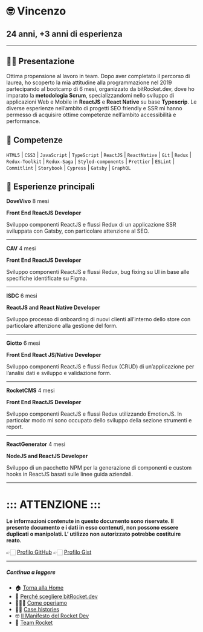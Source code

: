# 🤓 Vincenzo

## 24 anni, +3 anni di esperienza

---

## 👋🏻 Presentazione

Ottima propensione al lavoro in team. Dopo aver completato il percorso di laurea, ho scoperto la mia attitudine alla programmazione nel 2019 partecipando al bootcamp di 6 mesi, organizzato da bitRocket.dev, dove ho imparato la **metodologia Scrum**, specializzandomi nello sviluppo di applicazioni Web e Mobile in **ReactJS** e **React Native** su base **Typescrip**. Le diverse esperienze nell’ambito di progetti SEO friendly e SSR mi hanno permesso di acquisire ottime competenze nell’ambito accessibilità e performance.

## 🚀 Competenze

`HTML5` | `CSS3` | `JavaScript` | `TypeScript` | `ReactJS` | `ReactNative` | `Git` | `Redux` | `Redux-Toolkit` | `Redux-Saga` | `Styled-components` | `Prettier` | `ESLint` | ` Commitlint` | `Storybook` | `Cypress` | `Gatsby` | `GraphQL`

## 👾 Esperienze principali

**DoveVivo** 8 mesi

**Front End ReactJS Developer**

Sviluppo componenti ReactJS e flussi Redux di un applicazione SSR
sviluppata con Gatsby, con particolare attenzione al SEO.

---

**CAV** 4 mesi

**Front End ReactJS Developer**

Sviluppo componenti ReactJS e flussi Redux, bug fixing su UI in
base alle specifiche identificate su Figma.

---

**ISDC** 6 mesi

**ReactJS and React Native Developer**

Sviluppo processo di onboarding di nuovi clienti all’interno dello
store con particolare attenzione alla gestione del form.

---

**Giotto** 6 mesi

**Front End React JS/Native Developer**

Sviluppo componenti ReactJS e flussi Redux (CRUD) di
un’applicazione per l’analisi dati e sviluppo e validazione form.

---

**RocketCMS** 4 mesi

**Front End ReactJS Developer**

Sviluppo componenti ReactJS e flussi Redux utilizzando EmotionJS. In particolar modo mi sono occupato dello sviluppo della sezione strumenti e report.

---

**ReactGenerator** 4 mesi

**NodeJS and ReactJS Developer**

Sviluppo di un pacchetto NPM per la generazione di componenti e custom hooks in ReactJS basati sulle linee guida aziendali.

---

# ::: ATTENZIONE :::

**Le informazioni contenute in questo documento sono riservate. Il presente documento e i dati in esso contenuti, non possono essere duplicati o manipolati. L’ utilizzo non autorizzato potrebbe costituire reato.**

👉🏻 [Profilo GitHub](https://github.com/vincenzodesisto-bitrocketdev)
👉🏻 [Profilo Gist](https://gist.github.com/vincenzodesisto-bitrocketdev)

---

##### Continua a leggere

- 🏠 [Torna alla Home](https://github.com/bitRocket-dev)
- 🚀 [Perché scegliere bitRocket.dev](https://github.com/bitRocket-dev/.github/blob/main/profile/WHY_BITROCKET-DEV.md)
- 👨🏻‍💻 [Come operiamo](https://github.com/bitRocket-dev/.github/blob/main/profile/ABOUT.md)
- 💪🏻 [Case histories](https://github.com/bitRocket-dev/.github/blob/main/profile/CASE_HISTORIES.md)
- 🤓 [Il Manifesto del Rocket Dev](https://github.com/bitRocket-dev/.github/blob/main/profile/MANIFEST.md)
- 👾 [Team Rocket](https://github.com/bitRocket-dev/.github/blob/main/pages/TEAM_ROCKET.md)
